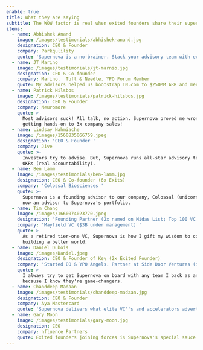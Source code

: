 ```yaml
---
enable: true
title: What they are saying
subtitle: The WOW factor is real when exited founders share their superpowers.
items:
  - name: Abhishek Anand
    image: /images/testimonials/abhishek-anand.jpg
    designation: CEO & Founder
    company: Parkqulility
    quote: 'Supernova is a no-brainer. Stack your advisory team with exited founders! '
  - name: JT Marino
    image: /images/testimonials/jt-marnio.jpg
    designation: CEO & Co-founder
    company: Marino.  Tuft & Needle. YPO Forum Member
    quote: My advisors helped us bootstrap TN.com to $250MM ARR and merge (big exit).
  - name: Patrick Hilsbos
    image: /images/testimonials/patrick-hilsbos.jpg
    designation: CEO & Founder
    company: Neuromore
    quote: >-
      Most advisors suck! All talk, no action. Supernova proved me wrong by
      getting hands-on to 3x company sales! 
  - name: Lindsay Nahmiache
    image: /images/1560835066759.jpeg
    designation: 'CEO & Founder '
    company: Jive
    quote: >-
      Investors try to advise. But, Supernova runs all-star advisory teams with
      OKRs (real accountability). 
  - name: Ben Lamm
    image: /images/testimonials/ben-lamm.jpg
    designation: CEO & Co-founder (6x Exits)
    company: 'Colossal Biosciences '
    quote: >-
      Supernova is a founding advisor to our company, Colossal (unicorn). I’m
      now an advisor to Supernova's portfolio.
  - name: Tim Chang
    image: /images/1660074023770.jpeg
    designation: 'Founding Partner (2x named on Midas List; Top 100 VC''s in the World) '
    company: 'Mayfield VC ($3B under management) '
    quote: >-
      As a retired tier-one VC, Supernova is how I gift my wisdom to companies
      building a better world.
  - name: Daniel Dubois
    image: /images/Daniel.jpeg
    designation: CEO & Founder of Key (2x Exited Founder)
    company: 'Started EO & YPO Angels. Partner at Side Door Ventures ($100M Fund) '
    quote: >-
      I always try to get Supernova on board with any team I back as an investor
      because I know they're game-changers. 
  - name: Chanddeep Madaan
    image: /images/testimonials/chanddeep-madaan.jpg
    designation: CEO & Founder
    company: Aya Mastercard
    quote: 'Supernova delivers what elite VC''s and accelerators advertise. '
  - name: Gary Moon
    image: /images/testimonials/gary-moon.jpg
    designation: CEO
    company: nfluence Partners
    quote: Exited founders joining forces is Supernova's special sauce.
---
```


